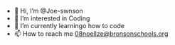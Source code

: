 - 👋 Hi, I’m @Joe-swnson
- 👀 I’m interested in Coding 
- 🌱 I’m currently learningo how to code
- 📫 How to reach me 08noellze@bronsonschools.org

<!---
Joe-swnson/Joe-swnson is a ✨ special ✨ repository because its `README.md` (this file) appears on your GitHub profile.
You can click the Preview link to take a look at your changes.
--->

